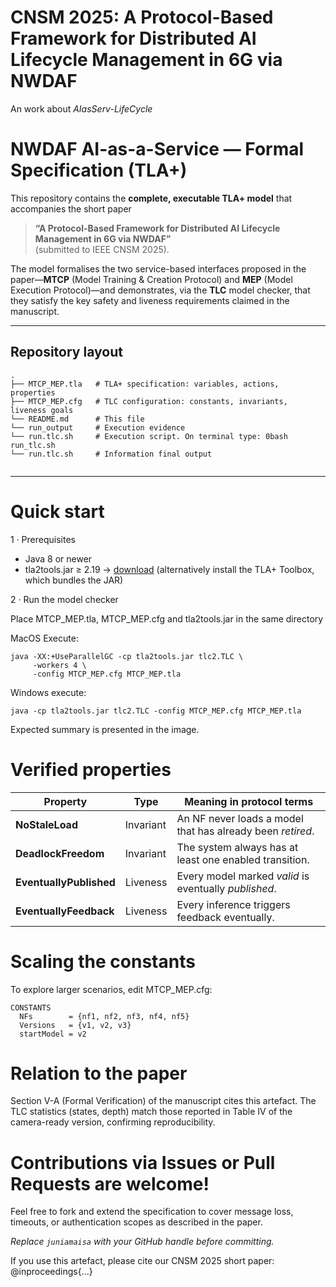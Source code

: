 # CNSM 2025: A Protocol-Based Framework for Distributed AI Lifecycle Management in 6G via NWDAF
An work about *AIasServ-LifeCycle*


# NWDAF AI-as-a-Service — Formal Specification (TLA+)

This repository contains the **complete, executable TLA+ model** that accompanies the short paper

> **“A Protocol-Based Framework for Distributed AI Lifecycle Management in 6G via NWDAF”**  
> (submitted to IEEE CNSM 2025).

The model formalises the two service-based interfaces proposed in the paper—**MTCP** (Model Training & Creation Protocol) and **MEP** (Model Execution Protocol)—and demonstrates, via the **TLC** model checker, that they satisfy the key safety and liveness requirements claimed in the manuscript.

---

## Repository layout

```text
.
├── MTCP_MEP.tla   # TLA+ specification: variables, actions, properties
├── MTCP_MEP.cfg   # TLC configuration: constants, invariants, liveness goals
└── README.md      # This file
└── run_output     # Execution evidence
└── run.tlc.sh     # Execution script. On terminal type: 0bash run_tlc.sh
└── run.tlc.sh     # Information final output


```
---

# Quick start

1 · Prerequisites

- Java 8 or newer
- tla2tools.jar ≥ 2.19 → [download](https://github.com/tlaplus/tlaplus/releases)
(alternatively install the TLA+ Toolbox, which bundles the JAR)

2 · Run the model checker

Place MTCP_MEP.tla, MTCP_MEP.cfg and tla2tools.jar in the same directory

MacOS Execute:
```text
java -XX:+UseParallelGC -cp tla2tools.jar tlc2.TLC \
     -workers 4 \
     -config MTCP_MEP.cfg MTCP_MEP.tla
```
Windows execute:
```text
java -cp tla2tools.jar tlc2.TLC -config MTCP_MEP.cfg MTCP_MEP.tla
```


Expected summary is presented in the image.

# Verified properties

| Property                | Type      | Meaning in protocol terms                                  |
| ----------------------- | --------- | ---------------------------------------------------------- |
| **NoStaleLoad**         | Invariant | An NF never loads a model that has already been *retired*. |
| **DeadlockFreedom**     | Invariant | The system always has at least one enabled transition.     |
| **EventuallyPublished** | Liveness  | Every model marked *valid* is eventually *published*.      |
| **EventuallyFeedback**  | Liveness  | Every inference triggers feedback eventually.              |


# Scaling the constants

To explore larger scenarios, edit MTCP_MEP.cfg:
```text
CONSTANTS
  NFs        = {nf1, nf2, nf3, nf4, nf5}
  Versions   = {v1, v2, v3}
  startModel = v2
```

# Relation to the paper

Section V-A (Formal Verification) of the manuscript cites this artefact.
The TLC statistics (states, depth) match those reported in Table IV of the camera-ready version, confirming reproducibility.



# Contributions via Issues or Pull Requests are welcome!


Feel free to fork and extend the specification to cover message loss,
timeouts, or authentication scopes as described in the paper.


*Replace `juniamaisa` with your GitHub handle before committing.*


If you use this artefact, please cite our CNSM 2025 short paper:
@inproceedings{...}
